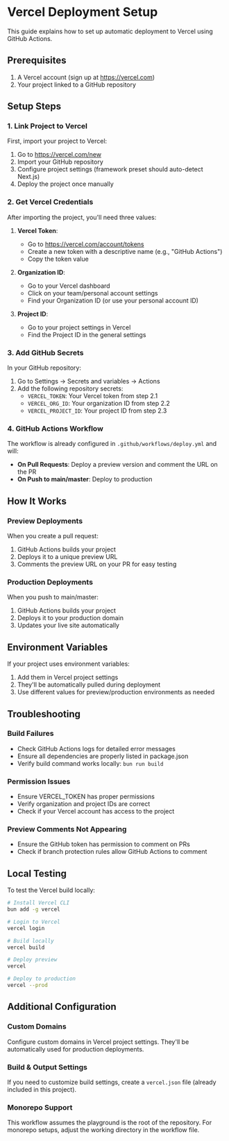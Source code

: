# Vercel Deployment Setup

This guide explains how to set up automatic deployment to Vercel using GitHub Actions.

## Prerequisites

1. A Vercel account (sign up at https://vercel.com)
2. Your project linked to a GitHub repository

## Setup Steps

### 1. Link Project to Vercel

First, import your project to Vercel:

1. Go to https://vercel.com/new
2. Import your GitHub repository
3. Configure project settings (framework preset should auto-detect Next.js)
4. Deploy the project once manually

### 2. Get Vercel Credentials

After importing the project, you'll need three values:

1. **Vercel Token**: 
   - Go to https://vercel.com/account/tokens
   - Create a new token with a descriptive name (e.g., "GitHub Actions")
   - Copy the token value

2. **Organization ID**:
   - Go to your Vercel dashboard
   - Click on your team/personal account settings
   - Find your Organization ID (or use your personal account ID)

3. **Project ID**:
   - Go to your project settings in Vercel
   - Find the Project ID in the general settings

### 3. Add GitHub Secrets

In your GitHub repository:

1. Go to Settings → Secrets and variables → Actions
2. Add the following repository secrets:
   - `VERCEL_TOKEN`: Your Vercel token from step 2.1
   - `VERCEL_ORG_ID`: Your organization ID from step 2.2
   - `VERCEL_PROJECT_ID`: Your project ID from step 2.3

### 4. GitHub Actions Workflow

The workflow is already configured in `.github/workflows/deploy.yml` and will:

- **On Pull Requests**: Deploy a preview version and comment the URL on the PR
- **On Push to main/master**: Deploy to production

## How It Works

### Preview Deployments

When you create a pull request:
1. GitHub Actions builds your project
2. Deploys it to a unique preview URL
3. Comments the preview URL on your PR for easy testing

### Production Deployments

When you push to main/master:
1. GitHub Actions builds your project
2. Deploys it to your production domain
3. Updates your live site automatically

## Environment Variables

If your project uses environment variables:

1. Add them in Vercel project settings
2. They'll be automatically pulled during deployment
3. Use different values for preview/production environments as needed

## Troubleshooting

### Build Failures

- Check GitHub Actions logs for detailed error messages
- Ensure all dependencies are properly listed in package.json
- Verify build command works locally: `bun run build`

### Permission Issues

- Ensure VERCEL_TOKEN has proper permissions
- Verify organization and project IDs are correct
- Check if your Vercel account has access to the project

### Preview Comments Not Appearing

- Ensure the GitHub token has permission to comment on PRs
- Check if branch protection rules allow GitHub Actions to comment

## Local Testing

To test the Vercel build locally:

```bash
# Install Vercel CLI
bun add -g vercel

# Login to Vercel
vercel login

# Build locally
vercel build

# Deploy preview
vercel

# Deploy to production
vercel --prod
```

## Additional Configuration

### Custom Domains

Configure custom domains in Vercel project settings. They'll be automatically used for production deployments.

### Build & Output Settings

If you need to customize build settings, create a `vercel.json` file (already included in this project).

### Monorepo Support

This workflow assumes the playground is the root of the repository. For monorepo setups, adjust the working directory in the workflow file.